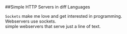 ##Simple HTTP Servers in diff Languages

`Sockets` make me love and get interested in programming. <br>
Webservers use sockets.<br>
simple webservers that serve just a line of text.
